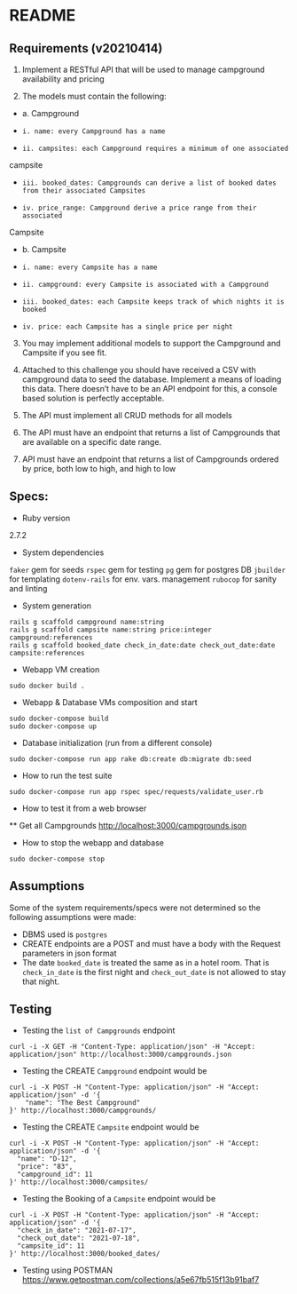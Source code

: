 # README
## Requirements (v20210414)

1. Implement a RESTful API that will be used to manage campground availability and pricing

2. The models must contain the following:
- a. Campground
-     i. name: every Campground has a name
-     ii. campsites: each Campground requires a minimum of one associated
campsite
-     iii. booked_dates: Campgrounds can derive a list of booked dates from their associated Campsites
-     iv. price_range: Campground derive a price range from their associated
Campsite

- b. Campsite
-     i. name: every Campsite has a name
-     ii. campground: every Campsite is associated with a Campground
-     iii. booked_dates: each Campsite keeps track of which nights it is booked
-     iv. price: each Campsite has a single price per night

3. You may implement additional models to support the Campground and Campsite if you see fit.

4. Attached to this challenge you should have received a CSV with campground data to seed the database. Implement a means of loading this data. There doesn’t have to be an API endpoint for this, a console based solution is perfectly acceptable.

5. The API must implement all CRUD methods for all models

6. The API must have an endpoint that returns a list of Campgrounds that are available on a specific date range.

7. API must have an endpoint that returns a list of Campgrounds ordered by price, both low to high, and high to low

## Specs:

* Ruby version

2.7.2

* System dependencies

`faker` gem for seeds
`rspec` gem for testing
`pg` gem for postgres DB
`jbuilder` for templating
`dotenv-rails` for env. vars. management
`rubocop` for sanity and linting

* System generation
```shell
rails g scaffold campground name:string
rails g scaffold campsite name:string price:integer campground:references
rails g scaffold booked_date check_in_date:date check_out_date:date campsite:references
```
* Webapp VM creation

```shell
sudo docker build .
```

* Webapp & Database VMs composition and start
```shell
sudo docker-compose build
sudo docker-compose up
```

* Database initialization (run from a different console)
```shell
sudo docker-compose run app rake db:create db:migrate db:seed
```

* How to run the test suite

```shell
sudo docker-compose run app rspec spec/requests/validate_user.rb
```

* How to test it from a web browser

** Get all Campgrounds
<http://localhost:3000/campgrounds.json>

* How to stop the webapp and database

```shell
sudo docker-compose stop
```

## Assumptions

Some of the system requirements/specs were not determined so the following assumptions were made:

* DBMS used is `postgres`
* CREATE endpoints are a POST and must have a body with the Request parameters in json format
* The date `booked_date` is treated the same as in a hotel room. That is `check_in_date` is the first night and `check_out_date` is not allowed to stay that night.

## Testing

* Testing the `list of Campgrounds` endpoint
```shell
curl -i -X GET -H "Content-Type: application/json" -H "Accept: application/json" http://localhost:3000/campgrounds.json
```

* Testing the CREATE `Campground` endpoint would be

```shell
curl -i -X POST -H "Content-Type: application/json" -H "Accept: application/json" -d '{
    "name": "The Best Campground"
}' http://localhost:3000/campgrounds/
```

* Testing the CREATE `Campsite` endpoint would be

```shell
curl -i -X POST -H "Content-Type: application/json" -H "Accept: application/json" -d '{
  "name": "D-12",
  "price": "83",
  "campground_id": 11
}' http://localhost:3000/campsites/
```

* Testing the Booking of a `Campsite` endpoint would be

```shell
curl -i -X POST -H "Content-Type: application/json" -H "Accept: application/json" -d '{
  "check_in_date": "2021-07-17",
  "check_out_date": "2021-07-18",
  "campsite_id": 11
}' http://localhost:3000/booked_dates/
```

* Testing using POSTMAN
<https://www.getpostman.com/collections/a5e67fb515f13b91baf7>
